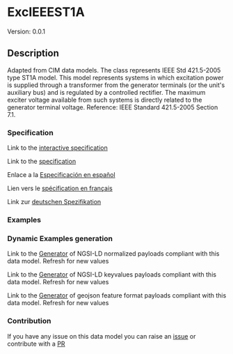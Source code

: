# ExcIEEEST1A
Version: 0.0.1

## Description 

Adapted from CIM data models. The class represents IEEE Std 421.5-2005 type ST1A model. This model represents systems in which excitation power is supplied through a transformer from the generator terminals (or the unit's auxiliary bus) and is regulated by a controlled rectifier.  The maximum exciter voltage available from such systems is directly related to the generator terminal voltage.  Reference: IEEE Standard 421.5-2005 Section 7.1.
### Specification

Link to the [interactive specification](https://swagger.lab.fiware.org/?url=https://raw.githubusercontent.com/smart-data-models/dataModel.EnergyCIM/master/ExcIEEEST1A/swagger.yaml)

Link to the [specification](https://github.com/smart-data-models/dataModel.EnergyCIM/blob/master/ExcIEEEST1A/doc/spec.md)

Enlace a la [Especificación en español](https://github.com/smart-data-models/dataModel.EnergyCIM/blob/master/ExcIEEEST1A/doc/spec_ES.md)

Lien vers le [spécification en français](https://github.com/smart-data-models/dataModel.EnergyCIM/blob/master/ExcIEEEST1A/doc/spec_FR.md)

Link zur [deutschen Spezifikation](https://github.com/smart-data-models/dataModel.EnergyCIM/blob/master/ExcIEEEST1A/doc/spec_DE.md)
### Examples
### Dynamic Examples generation

Link to the [Generator](https://smartdatamodels.org/extra/ngsi-ld_generator.php?schemaUrl=https://raw.githubusercontent.com/smart-data-models/dataModel.EnergyCIM/master/ExcIEEEST1A/schema.json&email=info@smartdatamodels.org) of NGSI-LD normalized payloads compliant with this data model. Refresh for new values

Link to the [Generator](https://smartdatamodels.org/extra/ngsi-ld_generator_keyvalues.php?schemaUrl=https://raw.githubusercontent.com/smart-data-models/dataModel.EnergyCIM/master/ExcIEEEST1A/schema.json&email=info@smartdatamodels.org) of NGSI-LD keyvalues payloads compliant with this data model. Refresh for new values

Link to the [Generator](https://smartdatamodels.org/extra/geojson_features_generator_v1.0.php?schemaUrl=https://raw.githubusercontent.com/smart-data-models/dataModel.EnergyCIM/master/ExcIEEEST1A/schema.json&email=info@smartdatamodels.org) of geojson feature format payloads compliant with this data model. Refresh for new values
### Contribution

 If you have any issue on this data model you can raise an [issue](https://github.com/smart-data-models/dataModel.EnergyCIM/issues)  or contribute with a [PR](https://github.com/smart-data-models/dataModel.EnergyCIM/pulls)